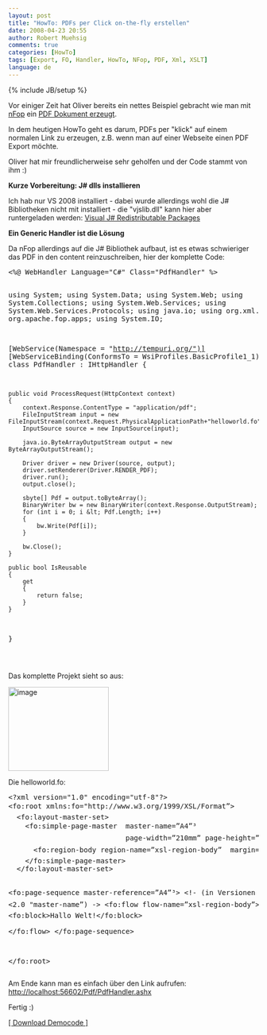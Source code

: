 ```yaml
---
layout: post
title: "HowTo: PDFs per Click on-the-fly erstellen"
date: 2008-04-23 20:55
author: Robert Muehsig
comments: true
categories: [HowTo]
tags: [Export, FO, Handler, HowTo, NFop, PDF, Xml, XSLT]
language: de
---
```

{% include JB/setup %}
<p>Vor einiger Zeit hat Oliver bereits ein nettes Beispiel gebracht wie man mit <a href="http://sourceforge.net/projects/nfop/">nFop</a> ein <a href="{{BASE_PATH}}/2007/12/06/howto-pdfs-erstellen-unter-net-mit-nfop/">PDF Dokument erzeugt</a>.</p> <p>In dem heutigen HowTo geht es darum, PDFs per "klick" auf einem normalen Link zu erzeugen, z.B. wenn man auf einer Webseite einen PDF Export möchte.</p> <p>Oliver hat mir freundlicherweise sehr geholfen und der Code stammt von ihm :)</p> <p><strong>Kurze Vorbereitung: J# dlls installieren</strong></p> <p>Ich hab nur VS 2008 installiert - dabei wurde allerdings wohl die J# Bibliotheken nicht mit installiert - die "vjslib.dll" kann hier aber runtergeladen werden: <a href="http://msdn2.microsoft.com/en-us/vjsharp/bb188598.aspx">Visual J# Redistributable Packages</a></p> <p><strong>Ein Generic Handler ist die Lösung</strong></p> <p>Da nFop allerdings auf die J# Bibliothek aufbaut, ist es etwas schwieriger das PDF in den content reinzuschreiben, hier der komplette Code:</p> <div class="wlWriterSmartContent" id="scid:812469c5-0cb0-4c63-8c15-c81123a09de7:923ad05a-8302-4cec-9a70-ad42665e24b4" style="padding-right: 0px; display: inline; padding-left: 0px; float: none; padding-bottom: 0px; margin: 0px; padding-top: 0px"><pre name="code" class="c#">&lt;%@ WebHandler Language="C#" Class="PdfHandler" %&gt;

using System;
using System.Data;
using System.Web;
using System.Collections;
using System.Web.Services;
using System.Web.Services.Protocols;
using java.io;
using org.xml.sax;
using org.apache.fop.apps;
using System.IO;


[WebService(Namespace = "http://tempuri.org/")]
[WebServiceBinding(ConformsTo = WsiProfiles.BasicProfile1_1)]
public class PdfHandler : IHttpHandler
{

    public void ProcessRequest(HttpContext context)
    {
        context.Response.ContentType = "application/pdf";                     
        FileInputStream input = new FileInputStream(context.Request.PhysicalApplicationPath+"helloworld.fo");
        InputSource source = new InputSource(input);

        java.io.ByteArrayOutputStream output = new ByteArrayOutputStream();

        Driver driver = new Driver(source, output);
        driver.setRenderer(Driver.RENDER_PDF);
        driver.run();
        output.close();

        sbyte[] Pdf = output.toByteArray();
        BinaryWriter bw = new BinaryWriter(context.Response.OutputStream);           
        for (int i = 0; i &lt; Pdf.Length; i++)
        {
            bw.Write(Pdf[i]);
        }

        bw.Close();
    }

    public bool IsReusable
    {
        get
        {
            return false;
        }
    }
}

</pre></div>
<p>Das komplette Projekt sieht so aus:</p>
<p><a href="{{BASE_PATH}}/assets/wp-images-de/image397.png"><img style="border-right: 0px; border-top: 0px; border-left: 0px; border-bottom: 0px" height="169" alt="image" src="{{BASE_PATH}}/assets/wp-images-de/image-thumb376.png" width="202" border="0"></a> </p>
<p>Die helloworld.fo:</p>
<div class="wlWriterSmartContent" id="scid:812469c5-0cb0-4c63-8c15-c81123a09de7:6f1037ff-8db6-43ed-9cc4-a4361a05f04a" style="padding-right: 0px; display: inline; padding-left: 0px; float: none; padding-bottom: 0px; margin: 0px; padding-top: 0px"><pre name="code" class="c#">&lt;?xml version="1.0" encoding="utf-8"?&gt;
&lt;fo:root xmlns:fo="http://www.w3.org/1999/XSL/Format”&gt;
  &lt;fo:layout-master-set&gt;
    &lt;fo:simple-page-master  master-name=”A4”³
                            page-width=”210mm” page-height=”297mm”&gt;
      &lt;fo:region-body region-name=”xsl-region-body”  margin=”2cm”/&gt;
    &lt;/fo:simple-page-master&gt;
  &lt;/fo:layout-master-set&gt;

  &lt;fo:page-sequence  master-reference=”A4”³&gt;
    &lt;!- (in Versionen &lt;2.0 "master-name”) -&gt;
    &lt;fo:flow flow-name=”xsl-region-body”&gt;
      &lt;fo:block&gt;Hallo Welt!&lt;/fo:block&gt;   
    &lt;/fo:flow&gt;
  &lt;/fo:page-sequence&gt;

&lt;/fo:root&gt;</pre></div>
<p>Am Ende kann man es einfach über den Link aufrufen:<br><a href="http://localhost:56602/Pdf/PdfHandler.ashx">http://localhost:56602/Pdf/PdfHandler.ashx</a></p>
<p>Fertig :)</p>
<p><a href="{{BASE_PATH}}/assets/files/democode/pdfonthefly/pdfonthefly.zip">[ Download Democode ]</a></p>
